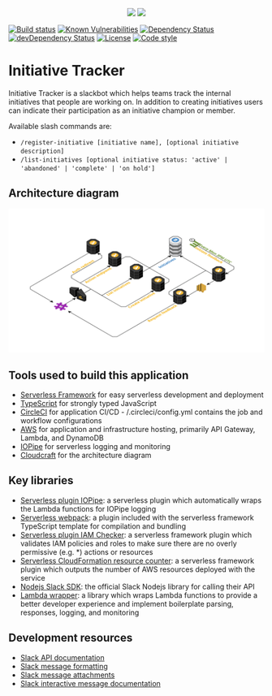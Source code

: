<p align="center">
  <img height="150" src="https://user-images.githubusercontent.com/2955468/52235823-33732b00-2893-11e9-825d-f535dda7ba13.jpg">
  <img height="150" src="https://user-images.githubusercontent.com/2955468/52139934-6e6d2880-261f-11e9-9bbf-cfacd1facf3a.png">
</p>

[![Build status][build-badge]][build-badge-url]
[![Known Vulnerabilities][vulnerability-badge]][vulnerability-badge-url]
[![Dependency Status][dependency-badge]][dependency-badge-url]
[![devDependency Status][dev-dependency-badge]][dev-dependency-badge-url]
[![License][license-badge]][license-badge-url]
[![Code style][formatter-badge]][formatter-badge-url]

# Initiative Tracker

Initiative Tracker is a slackbot which helps teams track the internal initiatives that people are working on. In addition to creating initiatives users can indicate their participation as an initiative champion or member.

Available slash commands are:

- `/register-initiative [initiative name], [optional initiative description]`
- `/list-initiatives [optional initiative status: 'active' | 'abandoned' | 'complete' | 'on hold']`

## Architecture diagram

![Architecture diagram](/architecture/cloudcraft-diagram.png)

## Tools used to build this application

- [Serverless Framework](https://serverless.com/framework/docs/) for easy serverless development and deployment
- [TypeScript](https://www.typescriptlang.org/) for strongly typed JavaScript
- [CircleCI](https://circleci.com/) for application CI/CD - /.circleci/config.yml contains the job and workflow configurations
- [AWS](https://console.aws.amazon.com) for application and infrastructure hosting, primarily API Gateway, Lambda, and DynamoDB
- [IOPipe](https://www.iopipe.com/) for serverless logging and monitoring
- [Cloudcraft](https://cloudcraft.co/) for the architecture diagram

## Key libraries

- [Serverless plugin IOPipe](https://github.com/iopipe/serverless-plugin-iopipe): a serverless plugin which automatically wraps the Lambda functions for IOPipe logging
- [Serverless webpack](https://github.com/serverless-heaven/serverless-webpack): a plugin included with the serverless framework TypeScript template for compilation and bundling
- [Serverless plugin IAM Checker](https://github.com/manwaring/serverless-plugin-iam-checker): a serverless framework plugin which validates IAM policies and roles to make sure there are no overly permissive (e.g. \*) actions or resources
- [Serverless CloudFormation resource counter](https://github.com/drexler/serverless-cloudformation-resource-counter#readme): a serverless framework plugin which outputs the number of AWS resources deployed with the service
- [Nodejs Slack SDK](https://slackapi.github.io/node-slack-sdk/): the official Slack Nodejs library for calling their API
- [Lambda wrapper](https://github.com/manwaring/lambda-wrapper): a library which wraps Lambda functions to provide a better developer experience and implement boilerplate parsing, responses, logging, and monitoring

## Development resources

- [Slack API documentation](https://api.slack.com/methods)
- [Slack message formatting](https://api.slack.com/docs/message-formatting)
- [Slack message attachments](https://api.slack.com/docs/message-attachments)
- [Slack interactive message documentation](https://api.slack.com/interactive-messages)

[build-badge]: https://circleci.com/gh/pariveda-serverless/initiative-tracker.svg?style=shield&circle-token=1e1369bd1b5bec6e28eaf499a98f8af0dc3dbe3e
[build-badge-url]: https://circleci.com/gh/pariveda-serverless/initiative-tracker
[dependency-badge]: https://david-dm.org/pariveda-serverless/initiative-tracker.svg
[dependency-badge-url]: https://david-dm.org/pariveda-serverless/initiative-tracker
[dev-dependency-badge]: https://david-dm.org/pariveda-serverless/initiative-tracker/dev-status.svg
[dev-dependency-badge-url]: https://david-dm.org/pariveda-serverless/initiative-tracker?type=dev
[formatter-badge]: https://img.shields.io/badge/code_style-prettier-ff69b4.svg?style=flat-square
[formatter-badge-url]: #badge
[license-badge]: https://img.shields.io/github/license/pariveda-serverless/initiative-tracker.svg
[license-badge-url]: https://github.com/pariveda-serverless/initiative-tracker
[vulnerability-badge]: https://snyk.io/test/github/pariveda-serverless/initiative-tracker/badge.svg?targetFile=package.json
[vulnerability-badge-url]: https://snyk.io/test/github/pariveda-serverless/initiative-tracker?targetFile=package.json

